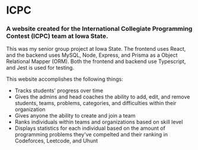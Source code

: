 # ICPC
### A website created for the International Collegiate Programming Contest (ICPC) team at Iowa State.
This was my senior group project at Iowa State. The frontend uses React, and the backend uses MySQL, Node, Express, and Prisma as a Object Relational Mapper (ORM). Both the frontend and backend use Typescript, and Jest is used for testing.

This website accomplishes the following things:
- Tracks students' progress over time
- Gives the admins and head coaches the ability to add, edit, and remove students, teams, problems, categories, and difficulties within their organization
- Gives anyone the ability to create and join a team
- Ranks individuals within teams and organizations based on skill level
- Displays statistics for each individual based on the amount of programming problems they've compelted and their ranking in Codeforces, Leetcode, and Uhunt
